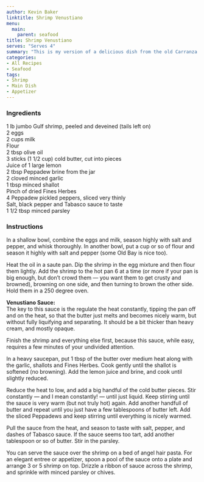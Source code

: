 ```yaml
---
author: Kevin Baker
linktitle: Shrimp Venustiano
menu:
  main:
    parent: seafood
title: Shrimp Venustiano
serves: "Serves 4"
summary: "This is my version of a delicious dish from the old Carranza Grocery & Market. It’s basically sauteed shrimp with a bright lemon beurre blanc sauce with sweet-and-spice Peppadew pickled peppers."
categories:
- All Recipes
- Seafood
tags:
- Shrimp
- Main Dish
- Appetizer
---
```

### Ingredients

<div class="ingredient-list">

1 lb jumbo Gulf shrimp, peeled and deveined (tails left on)  
2 eggs  
2 cups milk  
Flour  
2 tbsp olive oil  
3 sticks (1 1/2 cup) cold butter, cut into pieces  
Juice of 1 large lemon  
2 tbsp Peppadew brine from the jar  
2 cloved minced garlic  
1 tbsp minced shallot  
Pinch of dried Fines Herbes  
4 Peppadew pickled peppers, sliced very thinly  
Salt, black pepper and Tabasco sauce to taste  
1 1/2 tbsp minced parsley  

</div>

### Instructions

In a shallow bowl, combine the eggs and milk, season highly with salt and pepper, and whisk thoroughly. In another bowl, put a cup or so of flour and season it highly with salt and pepper (some Old Bay is nice too).

Heat the oil in a saute pan. Dip the shrimp in the egg mixture and then flour them lightly. Add the shrimp to the hot pan 6 at a time (or more if your pan is big enough, but don’t crowd them — you want them to get crusty and browned), browning on one side, and then turning to brown the other side. Hold them in a 250 degree oven. 

**Venustiano Sauce:**  
The key to this sauce is the regulate the heat constantly, tipping the pan off and on the heat, so that the butter just melts and becomes nicely warm, but without fully liquifying and separating. It should be a bit thicker than heavy cream, and mostly opaque.

Finish the shrimp and everything else first, because this sauce, while easy, requires a few minutes of your undivided attention.

In a heavy saucepan, put 1 tbsp of the butter over medium heat along with the garlic, shallots and Fines Herbes. Cook gently until the shallot is softened (no browning). Add the lemon juice and brine, and cook until slightly reduced.

Reduce the heat to low, and add a big handful of the cold butter pieces.  Stir constantly — and I mean constantly! — until just liquid. Keep stirring until the sauce is very warm (but not truly hot) again. Add another handfull of butter and repeat until you just have a few tablespoons of butter left. Add the sliced Peppadews and keep stirring until everything is nicely warmed.

Pull the sauce from the heat, and season to taste with salt, pepper, and dashes of Tabasco sauce. If the sauce seems too tart, add another tablespoon or so of butter.  Stir in the parsley.

You can serve the sauce over the shrimp on a bed of angel hair pasta. For an elegant entree or appetizer, spoon a pool of the sauce onto a plate and arrange 3 or 5 shrimp on top.  Drizzle a ribbon of sauce across the shrimp, and sprinkle with minced parsley or chives.
